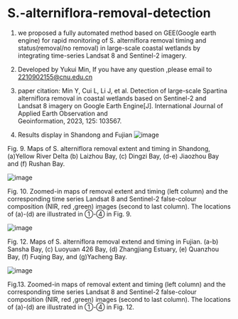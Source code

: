 # S.-alterniflora-removal-detection
 
1. we proposed a fully automated method based on GEE(Google earth engine) for rapid monitoring of S. alterniflora removal timing and status(removal/no removal) in large-scale coastal wetlands by integrating time-series Landsat 8 and Sentinel-2 imagery.
2. Developed by Yukui Min,  If you have any question ,please email to 2210902155@cnu.edu.cn

3. paper citation:
    Min Y, Cui L, Li J, et al. Detection of large-scale Spartina alterniflora removal in coastal wetlands based on Sentinel-2 and Landsat 8 imagery on Google Earth Engine[J]. International Journal of Applied Earth Observation and  
Geoinformation, 2023, 125: 103567. 

4. Results display in Shandong and Fujian
![image](https://github.com/GISermyk/S.-alterniflora-removal-detection/assets/92797972/e621ecbd-4cc7-476a-886b-b9771e806cdb)

Fig. 9. Maps of S. alterniflora removal extent and timing in Shandong, (a)Yellow River Delta (b) Laizhou Bay, (c) Dingzi Bay, (d-e) Jiaozhou Bay and (f) Rushan Bay.

![image](https://github.com/GISermyk/S.-alterniflora-removal-detection/assets/92797972/9ad0f70e-35b9-4d14-8f31-8b44f050deea)

Fig. 10. Zoomed-in maps of removal extent and timing (left column) and the corresponding time series 
Landsat 8 and Sentinel-2 false-colour composition (NIR, red ,green) images (second to last column).
The locations of (a)-(d) are illustrated in ①-④ in Fig. 9.

![image](https://github.com/GISermyk/S.-alterniflora-removal-detection/assets/92797972/eeee1eab-3dcb-4995-a183-f74febc722b1)

Fig. 12. Maps of S. alterniflora removal extend and timing in Fujian. (a-b) Sansha Bay, (c) Luoyuan 
426 Bay, (d) Zhangjiang Estuary, (e) Quanzhou Bay, (f) Fuqing Bay, and (g)Yacheng Bay.

![image](https://github.com/GISermyk/S.-alterniflora-removal-detection/assets/92797972/4f4e5181-a467-4763-882d-a4415ef14470)

Fig.13. Zoomed-in maps of removal extent and timing (left column) and the corresponding time series 
Landsat 8 and Sentinel-2 false-colour composition (NIR, red ,green) images (second to last column). 
The locations of (a)-(d) are illustrated in ①-④ in Fig. 12.



